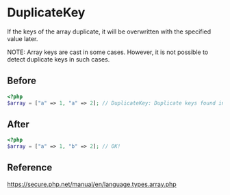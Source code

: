 # DuplicateKey

If the keys of the array duplicate, it will be overwritten with the specified value later.

NOTE: Array keys are cast in some cases. However, it is not possible to detect duplicate keys in such cases.

## Before

```php
<?php
$array = ["a" => 1, "a" => 2]; // DuplicateKey: Duplicate keys found in array.
```

## After

```php
<?php
$array = ["a" => 1, "b" => 2]; // OK!
```

## Reference

https://secure.php.net/manual/en/language.types.array.php
